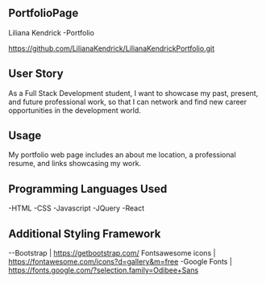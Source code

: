 ## PortfolioPage

Liliana Kendrick -Portfolio

https://github.com/LilianaKendrick/LilianaKendrickPortfolio.git

## User Story

As a Full Stack Development student, I want to showcase my past, present, and future professional work, so that I can network and find new career opportunities in the development world.

## Usage

My portfolio web page includes an about me location, a professional resume, and links showcasing my work.

## Programming Languages Used

-HTML
-CSS
-Javascript
-JQuery
-React

## Additional Styling Framework

--Bootstrap | https://getbootstrap.com/
Fontsawesome icons | https://fontawesome.com/icons?d=gallery&m=free
-Google Fonts | https://fonts.google.com/?selection.family=Odibee+Sans
